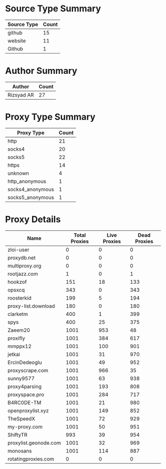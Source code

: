 # Source Type Summary

| Source Type | Count |
|-------------|-------|
| github | 15 |
| website | 11 |
| Github | 1 |


# Author Summary

| Author | Count |
|--------|-------|
| Rizsyad AR | 27 |


# Proxy Type Summary

| Proxy Type | Count |
|------------|-------|
| http | 21 |
| socks4 | 20 |
| socks5 | 22 |
| https | 14 |
| unknown | 4 |
| http_anonymous | 1 |
| socks4_anonymous | 1 |
| socks5_anonymous | 1 |


# Proxy Details

| Name | Total Proxies | Live Proxies | Dead Proxies |
|------|---------------|--------------|---------------|
| zloi-user | 0 | 0 | 0 |
| proxydb.net | 0 | 0 | 0 |
| multiproxy.org | 0 | 0 | 0 |
| rootjazz.com | 1 | 0 | 1 |
| hookzof | 151 | 18 | 133 |
| opsxcq | 343 | 0 | 343 |
| roosterkid | 199 | 5 | 194 |
| proxy-list.download | 180 | 0 | 180 |
| clarketm | 400 | 1 | 399 |
| spys | 400 | 25 | 375 |
| Zaeem20 | 1001 | 953 | 48 |
| proxifly | 1001 | 384 | 617 |
| mmppx12 | 1001 | 100 | 901 |
| jetkai | 1001 | 31 | 970 |
| ErcinDedeoglu | 1001 | 49 | 952 |
| proxyscrape.com | 1001 | 966 | 35 |
| sunny9577 | 1001 | 63 | 938 |
| proxy4parsing | 1001 | 193 | 808 |
| proxyspace.pro | 1001 | 284 | 717 |
| B4RC0DE-TM | 1001 | 21 | 980 |
| openproxylist.xyz | 1001 | 149 | 852 |
| TheSpeedX | 1001 | 72 | 929 |
| my-proxy.com | 1001 | 50 | 951 |
| ShiftyTR | 993 | 39 | 954 |
| proxylist.geonode.com | 1001 | 32 | 969 |
| monosans | 1001 | 114 | 887 |
| rotatingproxies.com | 0 | 0 | 0 |

